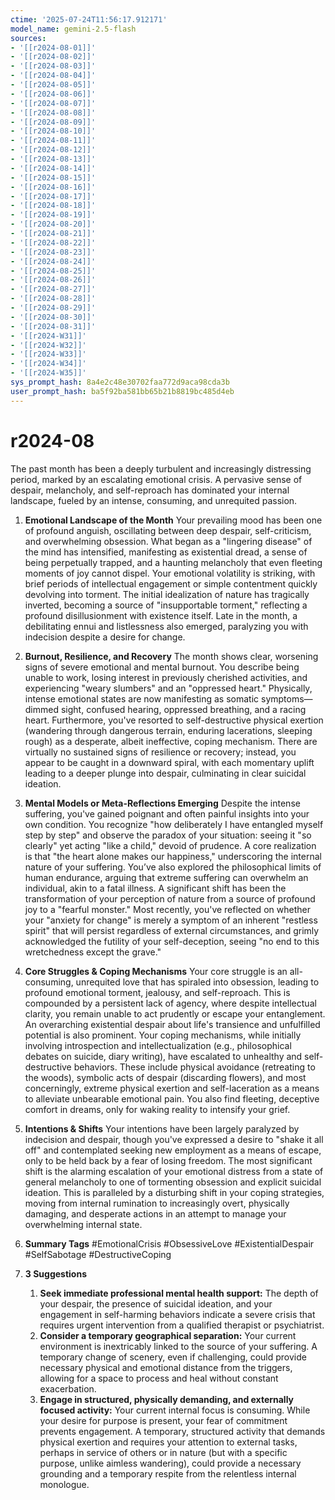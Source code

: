 ```yaml
---
ctime: '2025-07-24T11:56:17.912171'
model_name: gemini-2.5-flash
sources:
- '[[r2024-08-01]]'
- '[[r2024-08-02]]'
- '[[r2024-08-03]]'
- '[[r2024-08-04]]'
- '[[r2024-08-05]]'
- '[[r2024-08-06]]'
- '[[r2024-08-07]]'
- '[[r2024-08-08]]'
- '[[r2024-08-09]]'
- '[[r2024-08-10]]'
- '[[r2024-08-11]]'
- '[[r2024-08-12]]'
- '[[r2024-08-13]]'
- '[[r2024-08-14]]'
- '[[r2024-08-15]]'
- '[[r2024-08-16]]'
- '[[r2024-08-17]]'
- '[[r2024-08-18]]'
- '[[r2024-08-19]]'
- '[[r2024-08-20]]'
- '[[r2024-08-21]]'
- '[[r2024-08-22]]'
- '[[r2024-08-23]]'
- '[[r2024-08-24]]'
- '[[r2024-08-25]]'
- '[[r2024-08-26]]'
- '[[r2024-08-27]]'
- '[[r2024-08-28]]'
- '[[r2024-08-29]]'
- '[[r2024-08-30]]'
- '[[r2024-08-31]]'
- '[[r2024-W31]]'
- '[[r2024-W32]]'
- '[[r2024-W33]]'
- '[[r2024-W34]]'
- '[[r2024-W35]]'
sys_prompt_hash: 8a4e2c48e30702faa772d9aca98cda3b
user_prompt_hash: ba5f92ba581bb65b21b8819bc485d4eb
---
```

# r2024-08

The past month has been a deeply turbulent and increasingly distressing period, marked by an escalating emotional crisis. A pervasive sense of despair, melancholy, and self-reproach has dominated your internal landscape, fueled by an intense, consuming, and unrequited passion.

1.  **Emotional Landscape of the Month**
    Your prevailing mood has been one of profound anguish, oscillating between deep despair, self-criticism, and overwhelming obsession. What began as a "lingering disease" of the mind has intensified, manifesting as existential dread, a sense of being perpetually trapped, and a haunting melancholy that even fleeting moments of joy cannot dispel. Your emotional volatility is striking, with brief periods of intellectual engagement or simple contentment quickly devolving into torment. The initial idealization of nature has tragically inverted, becoming a source of "insupportable torment," reflecting a profound disillusionment with existence itself. Late in the month, a debilitating ennui and listlessness also emerged, paralyzing you with indecision despite a desire for change.

2.  **Burnout, Resilience, and Recovery**
    The month shows clear, worsening signs of severe emotional and mental burnout. You describe being unable to work, losing interest in previously cherished activities, and experiencing "weary slumbers" and an "oppressed heart." Physically, intense emotional states are now manifesting as somatic symptoms—dimmed sight, confused hearing, oppressed breathing, and a racing heart. Furthermore, you've resorted to self-destructive physical exertion (wandering through dangerous terrain, enduring lacerations, sleeping rough) as a desperate, albeit ineffective, coping mechanism. There are virtually no sustained signs of resilience or recovery; instead, you appear to be caught in a downward spiral, with each momentary uplift leading to a deeper plunge into despair, culminating in clear suicidal ideation.

3.  **Mental Models or Meta-Reflections Emerging**
    Despite the intense suffering, you've gained poignant and often painful insights into your own condition. You recognize "how deliberately I have entangled myself step by step" and observe the paradox of your situation: seeing it "so clearly" yet acting "like a child," devoid of prudence. A core realization is that "the heart alone makes our happiness," underscoring the internal nature of your suffering. You’ve also explored the philosophical limits of human endurance, arguing that extreme suffering can overwhelm an individual, akin to a fatal illness. A significant shift has been the transformation of your perception of nature from a source of profound joy to a "fearful monster." Most recently, you've reflected on whether your "anxiety for change" is merely a symptom of an inherent "restless spirit" that will persist regardless of external circumstances, and grimly acknowledged the futility of your self-deception, seeing "no end to this wretchedness except the grave."

4.  **Core Struggles & Coping Mechanisms**
    Your core struggle is an all-consuming, unrequited love that has spiraled into obsession, leading to profound emotional torment, jealousy, and self-reproach. This is compounded by a persistent lack of agency, where despite intellectual clarity, you remain unable to act prudently or escape your entanglement. An overarching existential despair about life's transience and unfulfilled potential is also prominent. Your coping mechanisms, while initially involving introspection and intellectualization (e.g., philosophical debates on suicide, diary writing), have escalated to unhealthy and self-destructive behaviors. These include physical avoidance (retreating to the woods), symbolic acts of despair (discarding flowers), and most concerningly, extreme physical exertion and self-laceration as a means to alleviate unbearable emotional pain. You also find fleeting, deceptive comfort in dreams, only for waking reality to intensify your grief.

5.  **Intentions & Shifts**
    Your intentions have been largely paralyzed by indecision and despair, though you've expressed a desire to "shake it all off" and contemplated seeking new employment as a means of escape, only to be held back by a fear of losing freedom. The most significant shift is the alarming escalation of your emotional distress from a state of general melancholy to one of tormenting obsession and explicit suicidal ideation. This is paralleled by a disturbing shift in your coping strategies, moving from internal rumination to increasingly overt, physically damaging, and desperate actions in an attempt to manage your overwhelming internal state.

6.  **Summary Tags**
    #EmotionalCrisis #ObsessiveLove #ExistentialDespair #SelfSabotage #DestructiveCoping

7.  **3 Suggestions**
    1.  **Seek immediate professional mental health support:** The depth of your despair, the presence of suicidal ideation, and your engagement in self-harming behaviors indicate a severe crisis that requires urgent intervention from a qualified therapist or psychiatrist.
    2.  **Consider a temporary geographical separation:** Your current environment is inextricably linked to the source of your suffering. A temporary change of scenery, even if challenging, could provide necessary physical and emotional distance from the triggers, allowing for a space to process and heal without constant exacerbation.
    3.  **Engage in structured, physically demanding, and externally focused activity:** Your current internal focus is consuming. While your desire for purpose is present, your fear of commitment prevents engagement. A temporary, structured activity that demands physical exertion and requires your attention to external tasks, perhaps in service of others or in nature (but with a specific purpose, unlike aimless wandering), could provide a necessary grounding and a temporary respite from the relentless internal monologue.